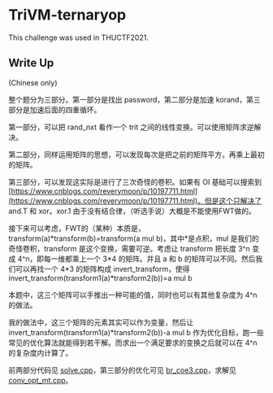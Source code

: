 # TriVM-ternaryop

This challenge was used in THUCTF2021.

## Write Up

(Chinese only)

整个题分为三部分。第一部分是找出 password，第二部分是加速 korand，第三部分是加速后面的四重循环。

第一部分，可以把 rand_nxt 看作一个 trit 之间的线性变换。可以使用矩阵求逆解决。

第二部分，同样运用矩阵的思想，可以发现每次是把之前的矩阵平方，再乘上最初的矩阵。

第三部分，可以发现这实际是进行了三次奇怪的卷积。如果有 OI 基础可以搜索到 [https://www.cnblogs.com/reverymoon/p/10197711.html](https://www.cnblogs.com/reverymoon/p/10197711.html)。但是这个只解决了 and.T 和 xor。xor.1 由于没有结合律，（听选手说）大概是不能使用FWT做的。

接下来可以考虑，FWT的（某种）本质是，transform(a)\*transform(b)=transform(a mul b)，其中\*是点积，mul 是我们的奇怪卷积，transform 是这个变换，需要可逆。考虑让 transform 把长度 3^n 变成 4^n，即每一维都乘上一个 3\*4 的矩阵。并且 a 和 b 的矩阵可以不同。然后我们可以再找一个 4\*3 的矩阵构成 invert_transform，使得 invert_transform(transform1(a)\*transform2(b))=a mul b

本题中，这三个矩阵可以手推出一种可能的值，同时也可以有其他复杂度为 4^n 的做法。

我的做法中，这三个矩阵的元素其实可以作为变量，然后让 invert_transform(transform1(a)*transform2(b))-a mul b 作为优化目标，跑一些常见的优化算法就能得到若干解。而求出一个满足要求的变换之后就可以在 4^n 的复杂度内计算了。

前两部分代码见 [solve.cpp](solve.cpp)，第三部分的优化可见 [br_coe3.cpp](br_coe3.cpp)，求解见 [conv_opt_mt.cpp](conv_opt_mt.cpp)。